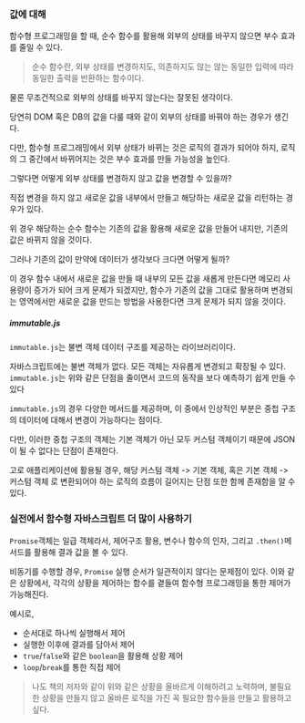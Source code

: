 ### 값에 대해

함수형 프로그래밍을 할 때, 순수 함수를 활용해 외부의 상태를 바꾸지 않으면 부수 효과를 줄일 수 있다.

> 순수 함수란, 외부 상태를 변경하지도, 의존하지도 않는 않는 동일한 입력에 따라 동일한 출력을 반환하는 함수이다.

물론 무조건적으로 외부의 상태를 바꾸지 않는다는 잘못된 생각이다.

당연히 DOM 혹은 DB의 값을 다룰 때와 같이 외부의 상태를 바꿔야 하는 경우가 생긴다.

다만, 함수형 프로그래밍에서 외부 상태가 바뀌는 것은 로직의 결과가 되어야 하지, 로직의 그 중간에서 바뀌어지는 것은 부수 효과를 만들 가능성을 높인다.

그렇다면 어떻게 외부 상태를 변경하지 않고 값을 변경할 수 있을까?

직접 변경을 하지 않고 새로운 값을 내부에서 만들고 해당하는 새로운 값을 리턴하는 경우가 있다.

위 경우 해당하는 순수 함수는 기존의 값을 활용해 새로운 값을 만들어 내지만, 기존의 값은 바뀌지 않을 것이다.

그러나 기존의 값이 만약에 데이터가 생각보다 크다면 어떻게 될까?

이 경우 함수 내에서 새로운 값을 만들 때 내부의 모든 값을 새롭게 만든다면 메모리 사용량이 증가가 되어 크게 문제가 되겠지만, 함수가 기존의 값을 그대로 활용하며 변경되는 영역에서만 새로운 값을 만드는 방법을 사용한다면 크게 문제가 되지 않을 것이다.

##### immutable.js

`immutable.js`는 불변 객체 데이터 구조를 제공하는 라이브러리이다.

자바스크립트에는 불변 객체가 없다. 모든 객체는 자유롭게 변경되고 확장될 수 있다.
`immutable.js`는 위와 같은 단점을 줄이면서 코드의 동작을 보다 예측하기 쉽게 만들 수 있다 

`immutable.js`의 경우 다양한 메서드를 제공하며, 이 중에서 인상적인 부분은 중첩 구조의 데이터에 대해서 변경이 가능하다는 점이다.

다만, 이러한 중첩 구조의 객체는 기본 객체가 아닌 모두 커스텀 객체이기 때문에 JSON이 될 수 없다는 단점이 존재한다.

고로 애플리케이션에 활용될 경우, 해당  커스텀 객체 -> 기본 객체, 혹은 기본 객체 -> 커스텀 객체 로 변환되어야 하는 로직의 흐름이 길어지는 단점 또한 함께 존재함을 알 수 있다.

### 실전에서 함수형 자바스크립트 더 많이 사용하기

`Promise`객체는 일급 객체라서, 제어구조 활용, 변수나 함수의 인자, 그리고 `.then()`메서드를 활용해 결과 값을 볼 수 있다.

비동기를 수행할 경우, `Promise` 실행 순서가 일관적이지 않다는 문제점이 있다.
이와 같은 상황에서, 각각의 상황을 제어하는 함수를 곁들여 함수형 프로그래밍을 통한 제어가 가능해진다.

예시로,
- 순서대로 하나씩 실행해서 제어
- 실행한 이후에 결과를 담아서 제어
- `true`/`false`와 같은 `boolean`을 활용해 상황 제어
- `loop`/`break`를 통한 직접 제어

>나도 책의 저자와 같이 위와 같은 상황을 올바르게 이해하려고 노력하며, 불필요한 상황을 만들지 않고 올바른 로직을 가진 꼭 필요한 함수들을 만들고 활용하고 싶다.
